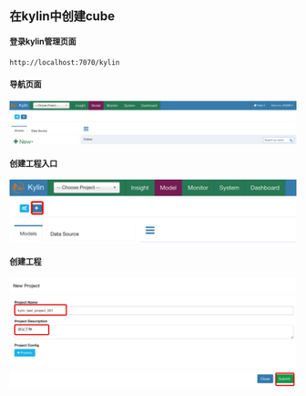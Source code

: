 ## 在kylin中创建cube

#### 登录kylin管理页面
```html
http://localhost:7070/kylin
```

#### 导航页面
![kylin_navigation](https://github.com/chlsmile/note/blob/master/notefile/kylin/kylin_navigation.png)





#### 创建工程入口
![kylin_create_project_1](https://github.com/chlsmile/note/blob/master/notefile/kylin/kylin_create_project_1.png)






#### 创建工程
![kylin_create_project_2](https://github.com/chlsmile/note/blob/master/notefile/kylin/kylin_create_project_2.png)








